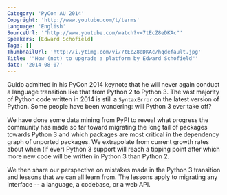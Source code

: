 ```yaml
---
Category: 'PyCon AU 2014'
Copyright: 'http://www.youtube.com/t/terms'
Language: 'English'
SourceUrl: '"http://www.youtube.com/watch?v=7tEcZ8eDKAc"'
Speakers: [Edward Schofield]
Tags: []
ThumbnailUrl: 'http://i.ytimg.com/vi/7tEcZ8eDKAc/hqdefault.jpg'
Title: '"How (not) to upgrade a platform by Edward Schofield"'
date: '2014-08-07'
---
```

Guido admitted in his PyCon 2014 keynote that he will never again conduct a language transition like that from Python 2 to Python 3. The vast majority of Python code written in 2014 is still a ``SyntaxError`` on the latest version of Python. Some people have been wondering: will Python 3 ever take off? 

We have done some data mining from PyPI to reveal what progress the community has made so far toward migrating the long tail of packages towards Python 3 and which packages are most critical in the dependency graph of unported packages. We extrapolate from current growth rates about when (if ever) Python 3 support will reach a tipping point after which more new code will be written in Python 3 than Python 2.

We then share our perspective on mistakes made in the Python 3 transition and lessons that we can all learn from. The lessons apply to migrating any interface -- a language, a codebase, or a web API.